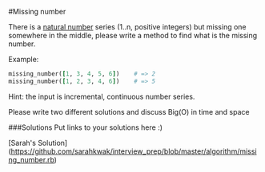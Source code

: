 #Missing number

There is a [natural number](https://en.wikipedia.org/wiki/Natural_number) series (1..n, positive integers) but missing one somewhere in the middle, please write a method to find what is the missing number.

Example:
```Ruby
missing_number([1, 3, 4, 5, 6])    # => 2
missing_number([1, 2, 3, 4, 6])    # => 5
```

Hint: the input is incremental, continuous number series.

Please write two different solutions and discuss Big(O) in time and space


###Solutions
Put links to your solutions here :)

[Sarah's Solution] (https://github.com/sarahkwak/interview_prep/blob/master/algorithm/missing_number.rb) 
